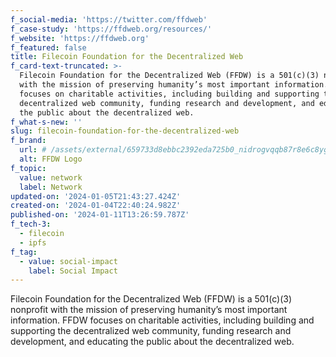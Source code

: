 ```yaml
---
f_social-media: 'https://twitter.com/ffdweb'
f_case-study: 'https://ffdweb.org/resources/'
f_website: 'https://ffdweb.org'
f_featured: false
title: Filecoin Foundation for the Decentralized Web
f_card-text-truncated: >-
  Filecoin Foundation for the Decentralized Web (FFDW) is a 501(c)(3) nonprofit
  with the mission of preserving humanity’s most important information. FFDW
  focuses on charitable activities, including building and supporting the
  decentralized web community, funding research and development, and educating
  the public about the decentralized web.
f_what-s-new: ''
slug: filecoin-foundation-for-the-decentralized-web
f_brand:
  url: # /assets/external/659733d8ebbc2392eda725b0_nidrogvqqb87r8e6c8ygsc2llv7o2zu11hlqz-blvti.png
  alt: FFDW Logo
f_topic:
  value: network
  label: Network
updated-on: '2024-01-05T21:43:27.424Z'
created-on: '2024-01-04T22:40:24.982Z'
published-on: '2024-01-11T13:26:59.787Z'
f_tech-3:
  - filecoin
  - ipfs
f_tag:
  - value: social-impact
    label: Social Impact
---
```


Filecoin Foundation for the Decentralized Web (FFDW) is a 501(c)(3) nonprofit with the mission of preserving humanity’s most important information. FFDW focuses on charitable activities, including building and supporting the decentralized web community, funding research and development, and educating the public about the decentralized web.
